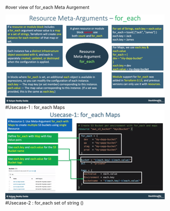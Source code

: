 #over view of for_each Meta Aurgement

![img.png](img.png)
#Usecase-1 : for_each Maps
![img_1.png](img_1.png)
#Usecase-2 : for_each set of string ()
